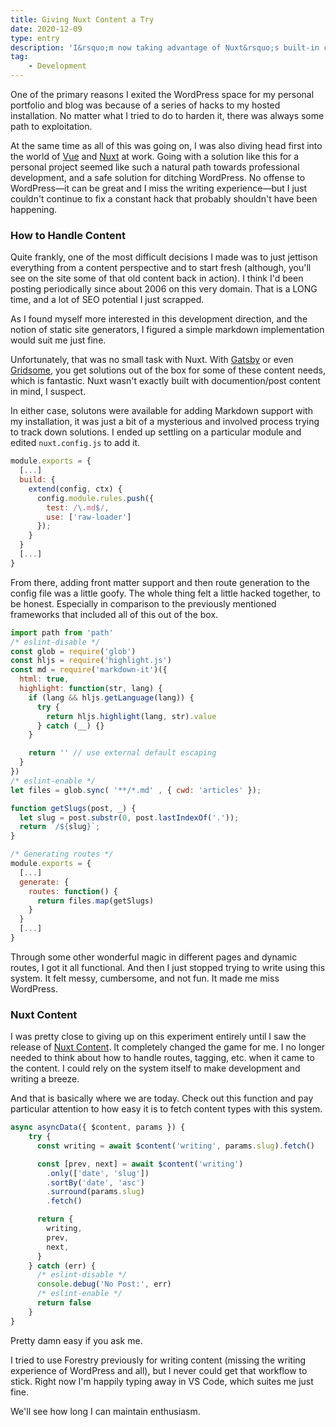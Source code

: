 ```yaml
---
title: Giving Nuxt Content a Try
date: 2020-12-09
type: entry
description: 'I&rsquo;m now taking advantage of Nuxt&rsquo;s built-in content handling features.'
tag:
    - Development
---
```

One of the primary reasons I exited the WordPress space for my personal portfolio and blog was because of a series of hacks to my hosted installation. No matter what I tried to do to harden it, there was always some path to exploitation.

At the same time as all of this was going on, I was also diving head first into the world of [Vue](https://vuejs.org/) and [Nuxt](https://nuxtjs.org/) at work. Going with a solution like this for a personal project seemed like such a natural path towards professional development, and a safe solution for ditching WordPress. No offense to WordPress&mdash;it can be great and I miss the writing experience&mdash;but I just couldn't continue to fix a constant hack that probably shouldn't have been happening.

### How to Handle Content
Quite frankly, one of the most difficult decisions I made was to just jettison everything from a content perspective and to start fresh (although, you'll see on the site some of that old content back in action). I think I'd been posting periodically since about 2006 on this very domain. That is a LONG time, and a lot of SEO potential I just scrapped.

As I found myself more interested in this development direction, and the notion of static site generators, I figured a simple markdown implementation would suit me just fine.

Unfortunately, that was no small task with Nuxt. With [Gatsby](https://www.gatsbyjs.com/) or even [Gridsome](https://gridsome.org/), you get solutions out of the box for some of these content needs, which is fantastic. Nuxt wasn't exactly built with documention/post content in mind, I suspect.

In either case, solutons were available for adding Markdown support with my installation, it was just a bit of a mysterious and involved process trying to track down solutions. I ended up settling on a particular module and edited `nuxt.config.js` to add it.

```javascript
module.exports = {
  [...]
  build: {
    extend(config, ctx) {
      config.module.rules.push({
        test: /\.md$/,
        use: ['raw-loader']
      });
    }
  }
  [...]
}
```

From there, adding front matter support and then route generation to the config file was a little goofy. The whole thing felt a little hacked together, to be honest. Especially in comparison to the previously mentioned frameworks that included all of this out of the box.

```javascript
import path from 'path'
/* eslint-disable */
const glob = require('glob')
const hljs = require('highlight.js')
const md = require('markdown-it')({
  html: true,
  highlight: function(str, lang) {
    if (lang && hljs.getLanguage(lang)) {
      try {
        return hljs.highlight(lang, str).value
      } catch (__) {}
    }

    return '' // use external default escaping
  }
})
/* eslint-enable */
let files = glob.sync( '**/*.md' , { cwd: 'articles' });

function getSlugs(post, _) {
  let slug = post.substr(0, post.lastIndexOf('.'));
  return `/${slug}`;
}

/* Generating routes */
module.exports = {
  [...]
  generate: {
    routes: function() {
      return files.map(getSlugs)
    }
  }
  [...]
}
```

Through some other wonderful magic in different pages and dynamic routes, I got it all functional. And then I just stopped trying to write using this system. It felt messy, cumbersome, and not fun. It made me miss WordPress.

### Nuxt Content

I was pretty close to giving up on this experiment entirely until I saw the release of [Nuxt Content](https://content.nuxtjs.org). It completely changed the game for me. I no longer needed to think about how to handle routes, tagging, etc. when it came to the content. I could rely on the system itself to make development and writing a breeze.

And that is basically where we are today. Check out this function and pay particular attention to how easy it is to fetch content types with this system.

```javascript
async asyncData({ $content, params }) {
    try {
      const writing = await $content('writing', params.slug).fetch()

      const [prev, next] = await $content('writing')
        .only(['date', 'slug'])
        .sortBy('date', 'asc')
        .surround(params.slug)
        .fetch()

      return {
        writing,
        prev,
        next,
      }
    } catch (err) {
      /* eslint-disable */
      console.debug('No Post:', err)
      /* eslint-enable */
      return false
    }
}
```

Pretty damn easy if you ask me.

I tried to use Forestry previously for writing content (missing the writing experience of WordPress and all), but I never could get that workflow to stick. Right now I'm happily typing away in VS Code, which suites me just fine.

We'll see how long I can maintain enthusiasm.
